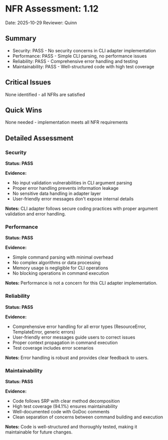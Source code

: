 # NFR Assessment: 1.12

Date: 2025-10-29
Reviewer: Quinn

## Summary

- Security: PASS - No security concerns in CLI adapter implementation
- Performance: PASS - Simple CLI parsing, no performance issues
- Reliability: PASS - Comprehensive error handling and testing
- Maintainability: PASS - Well-structured code with high test coverage

## Critical Issues

None identified - all NFRs are satisfied

## Quick Wins

None needed - implementation meets all NFR requirements

## Detailed Assessment

### Security

**Status: PASS**

**Evidence:**
- No input validation vulnerabilities in CLI argument parsing
- Proper error handling prevents information leakage
- No sensitive data handling in adapter layer
- User-friendly error messages don't expose internal details

**Notes:** CLI adapter follows secure coding practices with proper argument validation and error handling.

### Performance

**Status: PASS**

**Evidence:**
- Simple command parsing with minimal overhead
- No complex algorithms or data processing
- Memory usage is negligible for CLI operations
- No blocking operations in command execution

**Notes:** Performance is not a concern for this CLI adapter implementation.

### Reliability

**Status: PASS**

**Evidence:**
- Comprehensive error handling for all error types (ResourceError, TemplateError, generic errors)
- User-friendly error messages guide users to correct issues
- Proper context propagation in command execution
- Test coverage includes error scenarios

**Notes:** Error handling is robust and provides clear feedback to users.

### Maintainability

**Status: PASS**

**Evidence:**
- Code follows SRP with clear method decomposition
- High test coverage (94.1%) ensures maintainability
- Well-documented code with GoDoc comments
- Clean separation of concerns between command building and execution

**Notes:** Code is well-structured and thoroughly tested, making it maintainable for future changes.
